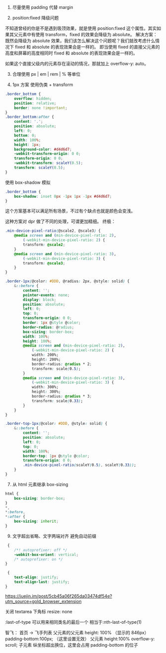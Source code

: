 1. 尽量使用 padding 代替 margin

2. position:fixed 降级问题

不知道曾经的你是不是遇到吸顶效果，就是使用 position:fixed 这个属性。其实如果其父元素中有使用 transform，fixed 的效果会降级为 absolute。
解决方案：
既然会降级为 absolute 效果，我们该怎么解决这个问题呢？我们就改考虑什么情况下 fixed 和 absolute 的表现效果会是一样的。
即当使用 fixed 的直接父元素的高度和屏幕的高度相同时 fixed 和 absolute 的表现效果会是一样的。

如果这个直接父级内的元素存在滚动的情况，那就加上 overflow-y: auto。

3. 合理使用 px | em | rem | % 等单位

4. 1px 方案
   使用伪类 + transform

```css
.border_bottom {
	overflow: hidden;
	position: relative;
	border: none !important;
}
.border_bottom:after {
	content: '.';
	position: absolute;
	left: 0;
	bottom: 0;
	width: 100%;
	height: 1px;
	background-color: #d4d6d7;
	-webkit-transform-origin: 0 0;
	transform-origin: 0 0;
	-webkit-transform: scaleY(0.5);
	transform: scaleY(0.5);
}
```

使用 box-shadow 模拟

```css
.border_bottom {
	box-shadow: inset 0px -1px 1px -1px #d4d6d7;
}
```

这个方案基本可以满足所有场景，不过有个缺点也就是颜色会变浅。

这种方案对 dpr 做了不同的处理，可谓更加精细。
终极：

```css
.min-device-pixel-ratio(@scale2, @scale3) {
	@media screen and (min-device-pixel-ratio: 2),
		(-webkit-min-device-pixel-ratio: 2) {
		transform: @scale2;
	}
	@media screen and (min-device-pixel-ratio: 3),
		(-webkit-min-device-pixel-ratio: 3) {
		transform: @scale3;
	}
}

.border-1px(@color: #DDD, @radius: 2px, @style: solid) {
	&::before {
		content: '';
		pointer-events: none;
		display: block;
		position: absolute;
		left: 0;
		top: 0;
		transform-origin: 0 0;
		border: 1px @style @color;
		border-radius: @radius;
		box-sizing: border-box;
		width: 100%;
		height: 100%;
		@media screen and (min-device-pixel-ratio: 2),
			(-webkit-min-device-pixel-ratio: 2) {
			width: 200%;
			height: 200%;
			border-radius: @radius * 2;
			transform: scale(0.5);
		}
		@media screen and (min-device-pixel-ratio: 3),
			(-webkit-min-device-pixel-ratio: 3) {
			width: 300%;
			height: 300%;
			border-radius: @radius * 3;
			transform: scale(0.33);
		}
	}
}

.border-top-1px(@color: #DDD, @style: solid) {
	&::before {
		content: '';
		position: absolute;
		left: 0;
		top: 0;
		width: 100%;
		border-top: 1px @style @color;
		transform-origin: 0 0;
		.min-device-pixel-ratio(scaleY(0.5), scaleY(0.33));
	}
}
```

7. 从 html 元素继承 box-sizing

```css
html {
	box-sizing: border-box;
}
*,
*:before,
*:after {
	box-sizing: inherit;
}
```

9. 文字超出省略、文字两端对齐
   避免自动前缀

```css
 {
	/*! autoprefixer: off */
	-webkit-box-orient: vertical;
	/* autoprefixer: on */
}
```

```css
 {
	text-align: justify;
	text-align-last: justify;
}
```

https://juejin.im/post/5cb45a06f265da03474df54e?utm_source=gold_browser_extension

关闭 textarea 下角标
resize: none

:last-of-type 可以用来相同类名的最后一个
相当于:nth-last-of-type(1)

智飞： 首页 -> 飞手列表
父元素的父元素
height: 100% （显示的 846px）
padding-bottom:100px; （这里设置无效）
父元素
height:100%
overflow-y: scroll;
子元素
纵坐标超出换位，这里会占用 padding-bottom 的位子

